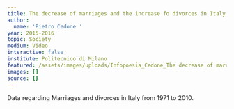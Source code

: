 ```yaml
---
title: The decrease of marriages and the increase fo divorces in Italy
author:
  name: 'Pietro Cedone '
year: 2015-2016
topic: Society
medium: Video
interactive: false
institute: Politecnico di Milano
featured: /assets/images/uploads/Infopoesia_Cedone_The decrease of marriages.png
images: []
source: {}
---
```

Data regarding Marriages and divorces in Italy from 1971 to 2010.
